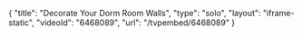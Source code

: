 {
    "title": "Decorate Your Dorm Room Walls",
    "type": "solo",
    "layout": "iframe-static",
    "videoId": "6468089",
    "url": "\/tvpembed\/6468089"
}